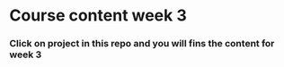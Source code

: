# Course content week 3

### Click on project in this repo and you will fins the content for week 3

